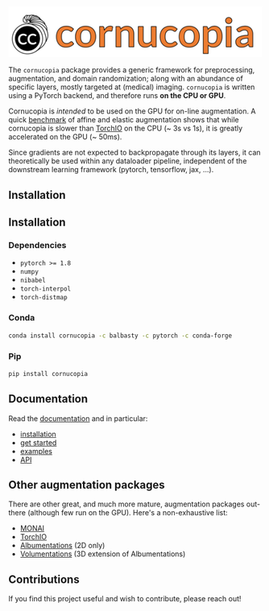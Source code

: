 <picture align="center">
  <source media="(prefers-color-scheme: dark)" srcset="docs/icons/cornucopia_lightorange.svg">
  <source media="(prefers-color-scheme: light)"  srcset="docs/icons/cornucopia_orange.svg">
  <img alt="Cornucopia logo" src="docs/icons/cornucopia_orange.svg">
</picture>

The `cornucopia` package provides a generic framework for preprocessing,
augmentation, and domain randomization; along with an abundance of specific layers,
mostly targeted at (medical) imaging. `cornucopia` is written using a PyTorch
backend, and therefore runs **on the CPU or GPU**.

Cornucopia is *intended* to be used on the GPU for on-line augmentation.
A quick [benchmark](examples/benchmark.ipynb) of affine and elastic augmentation
shows that while cornucopia is slower than [TorchIO](https://github.com/fepegar/torchio)
on the CPU (~ 3s vs 1s), it is greatly accelerated on the GPU (~ 50ms).

Since gradients are not expected to backpropagate through its layers, it can
theoretically be used within any dataloader pipeline,
independent of the downstream learning framework (pytorch, tensorflow, jax, ...).

## Installation


## Installation

### Dependencies

- `pytorch >= 1.8`
- `numpy`
- `nibabel`
- `torch-interpol`
- `torch-distmap`

### Conda

```sh
conda install cornucopia -c balbasty -c pytorch -c conda-forge
```

### Pip

```sh
pip install cornucopia
```

## Documentation

Read the [documentation](https://cornucopia.readthedocs.io) and in particular:
- [installation](https://cornucopia.readthedocs.io/en/latest/install/)
- [get started](https://cornucopia.readthedocs.io/en/latest/start/)
- [examples](https://cornucopia.readthedocs.io/en/latest/examples/overview/)
- [API](https://cornucopia.readthedocs.io/en/latest/api/overview/)

## Other augmentation packages

There are other great, and much more mature, augmentation packages 
out-there (although few run on the GPU). Here's a non-exhaustive list:
- [MONAI](https://github.com/Project-MONAI/MONAI)
- [TorchIO](https://github.com/fepegar/torchio)
- [Albumentations](https://github.com/albumentations-team/albumentations) (2D only)
- [Volumentations](https://github.com/ZFTurbo/volumentations) (3D extension of Albumentations)

## Contributions

If you find this project useful and wish to contribute, please reach out!

